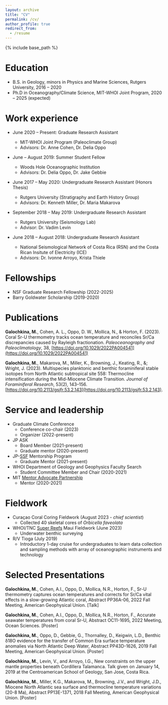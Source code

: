 ```yaml
---
layout: archive
title: "CV"
permalink: /cv/
author_profile: true
redirect_from:
  - /resume
---
```


{% include base_path %}

Education
======
* B.S. in Geology, minors in Physics and Marine Sciences, Rutgers University, 2016 – 2020
* Ph.D in Oceanography/Climate Science, MIT-WHOI Joint Program, 2020 – 2025 (expected)

Work experience
======
* June 2020 – Present: Graduate Research Assistant
  * MIT-WHOI Joint Program (Paleoclimate Group)
  * Advisors: Dr. Anne Cohen, Dr. Delia Oppo

* June – August 2019: Summer Student Fellow
  * Woods Hole Oceanographic Institution
  * Advisors: Dr. Delia Oppo, Dr. Jake Gebbie

* June 2017 – May 2020: Undergraduate Research Assistant (Honors Thesis)
  * Rutgers University (Stratigraphy and Earth History Group)
  * Advisors: Dr. Kenneth Miller, Dr. Maria Makarova

* September 2018 – May 2019: Undergraduate Research Assistant
  * Rutgers University (Seismology Lab)
  * Advisor: Dr. Vadim Levin

* June 2018 – August 2018: Undergraduate Research Assistant
  * National Seismological Network of Costa Rica (RSN) and the Costa Rican Insitute of Electricity (ICE) 
  * Advisors: Dr. Ivonne Arroyo, Krista Thiele
  
Fellowships
======
* NSF Graduate Research Fellowship (2022-2025)
* Barry Goldwater Scholarship (2019-2020)

Publications
======
**Galochkina, M.**, Cohen, A. L., Oppo, D. W., Mollica, N., & Horton, F. (2023). Coral Sr-U thermometry tracks ocean temperature and reconciles Sr/Ca discrepancies caused by Rayleigh fractionation. _Paleoceanography and Paleoclimatology_, 38, [https://doi.org/10.1029/2022PA004541](https://doi.org/10.1029/2022PA004541)

**Galochkina, M.**, Makarova, M., Miller, K., Browning, J., Keating, R., &; Wright, J. (2023). Multispecies planktonic and benthic foraminiferal stable isotopes from North Atlantic subtropical site 558: Thermocline intensification during the Mid-Miocene Climate Transition. _Journal of Foraminiferal Research_, 53(2), 143–156. [https://doi.org/10.2113/gsjfr.53.2.143](https://doi.org/10.2113/gsjfr.53.2.143). 

Service and leadership
======
* Graduate Climate Conference
  * Conference co-chair (2023)
  * Organizer (2022-present)
* JP ASK
  * Board Member (2021-present)
  * Graduate mentor (2020-present)
* JP-[SSF](https://www.whoi.edu/what-we-do/educate/undergraduate-programs/summer-student-fellowship/) Mentorship Program
  * Graduate Mentor (2021-present)
* WHOI Department of Geology and Geophysics Faculty Search
  * Student Committee Member and Chair (2020-2021)
* MIT [Mentor Advocate Partnership](https://ome.mit.edu/programs/mentor-advocate-partnership-map)
  * Mentor (2020-2021)

Fieldwork
======
* Curaçao Coral Coring Fieldwork (August 2023 - _chief scientist_)
  * Collected 40 skeletal cores of _Orbicella faveolata_ 
* WHOI/TNC [Super Reefs](https://superreefs.whoi.edu/) Maui Fieldwork (June 2023)
  * Underwater benthic surveying
* R/V Tioga (July 2019)
  * Introductory 1-day cruise for undergraduates to learn data collection and sampling methods with array of oceanographic instruments and technology

Selected Presentations
======
**Galochkina, M.**, Cohen, A.l., Oppo, D., Mollica, N.R., Horton, F., Sr-U thermometry captures ocean temperatures and corrects for Sr/Ca vital effects in a slow-growing Atlantic coral, Abstract PP36A-06, 2022 Fall Meeting, American Geophysical Union. [Talk] 

**Galochkina, M.**, Cohen, A.l., Oppo, D., Mollica, N.R., Horton, F., Accurate seawater temperatures from coral Sr-U, Abstract OC11-1695, 2022 Meeting, Ocean Sciences. [Poster] 

**Galochkina, M.**, Oppo, D., Gebbie, G., Thornalley, D., Keigwin, L.D., Benthic δ18O evidence for the transfer of Common Era surface temperature anomalies via North Atlantic Deep Water, Abstract PP43D-1626, 2019 Fall Meeting, American Geophysical Union. [Poster] 

**Galochkina, M.**, Levin, V., and Arroyo, I.G., New constraints on the upper mantle properties beneath Cordillera Talamanca. Talk given on January 14, 2019 at the Centroamerican School of Geology, San Jose, Costa Rica.

**Galochkina, M.**, Miller, K.G., Makarova, M., Browning, J.V., and Wright, J.D., Miocene North Atlantic sea surface and thermocline temperature variations (20-8 Ma), Abstract PP13E-1371, 2018 Fall Meeting, American Geophysical Union. [Poster]
